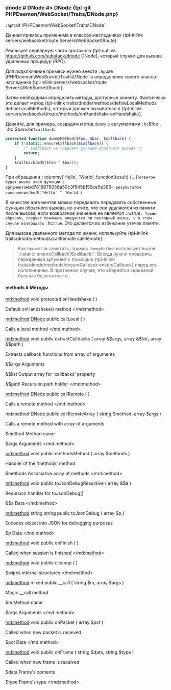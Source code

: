### dnode # DNode #> DNode {tpl-git PHPDaemon/WebSocket/Traits/DNode.php}

`:hp`trait \PHPDaemon\WebSocket\Traits\DNode`

Данная примесь применима в классах-наследниках  {tpl-inlink servers/websocket/route Servers\WebSocket\Route}.

Реализует серверную часть протокола {tpl-outlink https://github.com/substack/dnode DNode}, который служит для вызова удаленных процедур (RPC).

Для подключение примеси нужно внести `:hp`use \PHPDaemon\WebSocket\Traits\DNode` в определение своего класса-наследника {tpl-inlink servers/websocket/route Servers\WebSocket\Route}.

Затем необходимо определить методы, доступные клиенту. Фактически это делает метод {tpl-inlink traits/dnode/methods/defineLocalMethods defineLocalMethods}, который должен вызываться в {tpl-inlink servers/websocket/route/methods/onHandshake onHandshake}.

Давайте, для примера, создадим метод `dummy` с аргументами `:hc`$foo`, `:hc`$bar` и `:hc`$callback`:

```php
protected function dummyMethod($foo, $bar, $callback) {
	if (!static::ensureCallback($callback)) {
		/* $callback не содержит функцию обратного вызова */
		return;
	}
	$callback(md5($foo ^ $bar));
}
```

При обращении `:h`dummy('Hello', 'World', function(result) {...})` ответом будет вызов этой функции с аргументом `bd7815679056a50c3f545b159ce5e385` — результатом выполнения `:h`md5('Hello' ^ 'World')`

В качестве аргументов можно передавать передавать собственные функции обратного вызова, но учтите, что они удаляются  из памяти после вызова, если возвратное значение не является `:hc`true`. Таким образом, следует понимать ожидается ли повторный вызов, и в этом случае возвращать `:hc`true`. Это делается во избежание утечек памяти.

Для вызова удаленного метода по имени, используйте {tpl-inlink traits/dnode/methods/callRemote callRemote}.

> Как вы могли заметить, пример `dummyMethod` использует вызов `:h`static::ensureCallback($callback)`. Всегда нужно проверять переданный аргумент с помощью {tpl-inlink traits/dnode/methods/ensureCallback ensureCallback} перед его исполнением. В противном случае, это обернётся серьёзной брешью безопасности.

#### methods # Методы

<md:method>
void protected onHandshake ( )

Default onHandshake() method
</md:method>

<md:method>
[DNode](#../) public callLocal ( )

Calls a local method
</md:method>

<md:method>
void public extractCallbacks ( array &$args, array &$list, array &$path )

Extracts callback functions from array of arguments

&$args
Arguments

&$list
Output array for 'callbacks' property

&$path
Recursion path holder
</md:method>

<md:method>
[DNode](#../) public callRemote ( )

Calls a remote method
</md:method>

<md:method>
[DNode](#../) public callRemoteArray ( string $method, array $args )

Calls a remote method with array of arguments

$method
Method name

$args
Arguments
</md:method>

<md:method>
void public methodsMethod ( array $methods )

Handler of the 'methods' method

$methods
Associative array of methods
</md:method>

<md:method>
void public toJsonDebugResursive ( array &$a )

Recursion handler for toJsonDebug()

&$a
Data
</md:method>

<md:method>
string string public toJsonDebug ( array $p )

Encodes object into JSON for debugging purposes

$p
Data
</md:method>

<md:method>
void public onFinish ( )

Called when session is finished
</md:method>

<md:method>
void public cleanup ( )

Swipes internal structures
</md:method>

<md:method>
mixed public __call ( string $m, array $args )

Magic __call method

$m
Method name

$args
Arguments
</md:method>

<md:method>
void public onPacket ( array $pct )

Called when new packet is received

$pct
Data
</md:method>

<md:method>
void public onFrame ( string $data, string $type )

Called when new frame is received

$data
Frame's contents

$type
Frame's type
</md:method>